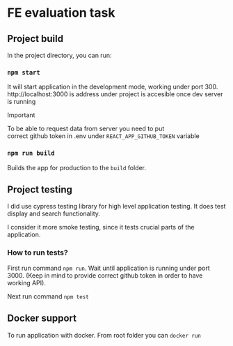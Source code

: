# FE evaluation task

## Project build

In the project directory, you can run:

### `npm start`

It will start application in the development mode, working under port 300. http://localhost:3000 is address under project is accesible once dev server is running

> [!IMPORTANT]
> To be able to request data from server you need to put\
> correct github token in .env under `REACT_APP_GITHUB_TOKEN` variable

### `npm run build`

Builds the app for production to the `build` folder.

## Project testing

I did use cypress testing library for high level application testing. It does test display and search functionality.

I consider it more smoke testing, since it tests crucial parts of the application.

### How to run tests?

First run command `npm run`. Wait until application is running under port 3000. (Keep in mind to provide correct github token in order to have working API).

Next run command `npm test`

## Docker support

To run application with docker. From root folder you can `docker run`
